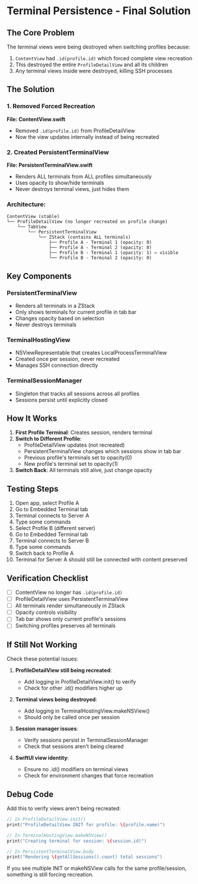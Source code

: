 # Terminal Persistence - Final Solution

## The Core Problem
The terminal views were being destroyed when switching profiles because:
1. `ContentView` had `.id(profile.id)` which forced complete view recreation
2. This destroyed the entire `ProfileDetailView` and all its children
3. Any terminal views inside were destroyed, killing SSH processes

## The Solution

### 1. Removed Forced Recreation
**File: ContentView.swift**
- Removed `.id(profile.id)` from ProfileDetailView
- Now the view updates internally instead of being recreated

### 2. Created PersistentTerminalView
**File: PersistentTerminalView.swift**
- Renders ALL terminals from ALL profiles simultaneously
- Uses opacity to show/hide terminals
- Never destroys terminal views, just hides them

### Architecture:
```
ContentView (stable)
└── ProfileDetailView (no longer recreated on profile change)
    └── TabView
        └── PersistentTerminalView
            └── ZStack (contains ALL terminals)
                ├── Profile A - Terminal 1 (opacity: 0)
                ├── Profile A - Terminal 2 (opacity: 0)
                ├── Profile B - Terminal 1 (opacity: 1) ← visible
                └── Profile B - Terminal 2 (opacity: 0)
```

## Key Components

### PersistentTerminalView
- Renders all terminals in a ZStack
- Only shows terminals for current profile in tab bar
- Changes opacity based on selection
- Never destroys terminals

### TerminalHostingView
- NSViewRepresentable that creates LocalProcessTerminalView
- Created once per session, never recreated
- Manages SSH connection directly

### TerminalSessionManager
- Singleton that tracks all sessions across all profiles
- Sessions persist until explicitly closed

## How It Works

1. **First Profile Terminal**: Creates session, renders terminal
2. **Switch to Different Profile**: 
   - ProfileDetailView updates (not recreated)
   - PersistentTerminalView changes which sessions show in tab bar
   - Previous profile's terminals set to opacity(0)
   - New profile's terminal set to opacity(1)
3. **Switch Back**: All terminals still alive, just change opacity

## Testing Steps

1. Open app, select Profile A
2. Go to Embedded Terminal tab
3. Terminal connects to Server A
4. Type some commands
5. Select Profile B (different server)
6. Go to Embedded Terminal tab
7. Terminal connects to Server B
8. Type some commands
9. Switch back to Profile A
10. Terminal for Server A should still be connected with content preserved

## Verification Checklist

- [ ] ContentView no longer has `.id(profile.id)`
- [ ] ProfileDetailView uses PersistentTerminalView
- [ ] All terminals render simultaneously in ZStack
- [ ] Opacity controls visibility
- [ ] Tab bar shows only current profile's sessions
- [ ] Switching profiles preserves all terminals

## If Still Not Working

Check these potential issues:

1. **ProfileDetailView still being recreated**: 
   - Add logging in ProfileDetailView.init() to verify
   - Check for other .id() modifiers higher up

2. **Terminal views being destroyed**:
   - Add logging in TerminalHostingView.makeNSView()
   - Should only be called once per session

3. **Session manager issues**:
   - Verify sessions persist in TerminalSessionManager
   - Check that sessions aren't being cleared

4. **SwiftUI view identity**:
   - Ensure no .id() modifiers on terminal views
   - Check for environment changes that force recreation

## Debug Code

Add this to verify views aren't being recreated:

```swift
// In ProfileDetailView.init()
print("ProfileDetailView INIT for profile: \(profile.name)")

// In TerminalHostingView.makeNSView()
print("Creating terminal for session: \(session.id)")

// In PersistentTerminalView.body
print("Rendering \(getAllSessions().count) total sessions")
```

If you see multiple INIT or makeNSView calls for the same profile/session, something is still forcing recreation.